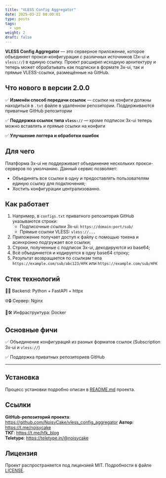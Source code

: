 ```yaml
---
title: "VLESS Config Aggregator"
date: 2025-03-22 00:00:01
type: posts
tags:
  - vpn
weight: 2
draft: false
---
```


**VLESS Config Aggregator** — это серверное приложение, которое объединяет прокси-конфигурации с различных источников (3x-ui и `vless://`) в единую ссылку. Проект расширил исходную архитектуру и теперь может обрабатывать как подписки в формате 3x-ui, так и прямые VLESS-ссылки, размещённые на GitHub.

## Что нового в версии 2.0.0
✅ **Изменён способ передачи ссылок** — ссылки на конфиги должны находиться в `.txt` файле в удалённом репозитории. Поддерживаются приватные GitHub репозитории

✅ **Поддержка ссылок типа `vless://`** — кроме подписок 3x-ui теперь можно вставлять и прямые ссылки на конфиги

✅ **Улучшение логгера и обработки ошибок**

<!--more-->

## Для чего
Платформа 3x-ui не поддерживает объединение нескольких прокси-серверов по умолчанию. Данный сервис позволяет:  

- Объединять все ссылки в одну и предоставлять пользователям единую ссылку для подключения;
- Хостить конфигурации централизованно.

## Как работает
1. Например, в `configs.txt` приватного репозитория GitHub указываются строки:
    - Подписочные ссылки 3x-ui: `https://domain:port/sub/`
    - Прямые ссылки VLESS: `vless://...`
2. Приложение получает доступ к файлу с помощью токена и асинхронно подгружает все ссылки;
3. Строки, полученные с подписок 3x-ui, декодируются из base64;
4. Всё объединяется и кодируется в одну base64 строку;
5. Результат возвращается по ссылкам типа `https://example.com/sub/abc123/HFK` или `https://example.com/sub/HFK`

## Стек технологий
🐍🚀 Backend: Python + FastAPI + httpx  

🌐🔒 Сервер: Nginx  

🐳🛠️ Инфраструктура: Docker

## Основные фичи
✅ Объединение конфигураций из разных форматов ссылок (Subscription 3x-ui и `vless://`)

✅ Поддержка приватных репозиториев GitHub

---
## Установка
Процесс установки подробно описан в [README.md](https://github.com/NoisyCake/vless_config_aggregator) проекта.

## Ссылки
**GitHub-репозиторий проекта**: https://github.com/NoisyCake/vless_config_aggregator 
**Автор**: https://t.me/noisycake  
**ТКГ**: https://t.me/hfk_blog  
**Teletype**: https://teletype.in/@noisycake

## Лицензия
Проект распространяется под лицензией MIT. Подробности в файле [LICENSE](https://github.com/NoisyCake/vless_config_aggregator/blob/main/LICENSE).